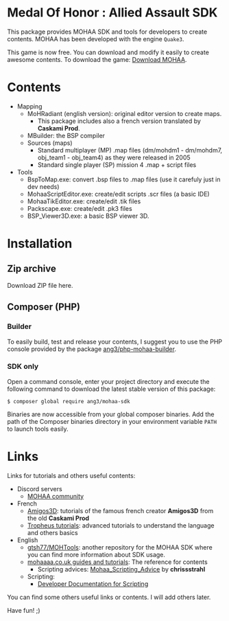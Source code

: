 Medal Of Honor : Allied Assault SDK
===================================

This package provides MOHAA SDK and tools for developers to create contents.
MOHAA has been developed with the engine `Quake3`.

This game is now free. You can download and modify it easily to create awesome contents.
To download the game: [Download MOHAA](https://classiccup.frontspawn.com/mohaa).

Contents
========

- Mapping
	- MoHRadiant (english version): original editor version to create maps.
		- This package includes also a french version translated by **Caskami Prod**.
	- MBuilder: the BSP compiler
	- Sources (maps)
		- Standard multiplayer (MP) .map files (dm/mohdm1 - dm/mohdm7, obj_team1 - obj_team4) as they were released in 2005
		- Standard single player (SP) mission 4 .map + script files
- Tools
	- BspToMap.exe: convert .bsp files to .map files (use it carefuly just in dev needs)
	- MohaaScriptEditor.exe: create/edit scripts .scr files (a basic IDE)
	- MohaaTikEditor.exe: create/edit .tik files
	- Packscape.exe: create/edit .pk3 files
	- BSP_Viewer3D.exe: a basic BSP viewer 3D.

Installation
============

Zip archive
-----------

Download ZIP file here.

Composer (PHP)
--------------

### Builder

To easily build, test and release your contents, 
I suggest you to use the PHP console provided by the package 
[ang3/php-mohaa-builder](https://github.com/Ang3/php-mohaa-builder).

### SDK only

Open a command console, enter your project directory and execute the
following command to download the latest stable version of this package:

```console
$ composer global require ang3/mohaa-sdk
```

Binaries are now accessible from your global composer binaries. 
Add the path of the Composer binaries directory in your environment variable `PATH` to launch tools easily.

Links
=====

Links for tutorials and others useful contents:

- Discord servers
	- [MOHAA community](https://discord.gg/p3jD8h3c)
- French
	- [Amigos3D](https://www.amigos3d.fr/tutos_moh_index.php): tutorials of the famous french creator **Amigos3D** from the old **Caskami Prod**
	- [Tropheus tutorials](http://tropheus.tropheus.free.fr/sommaire.html): advanced tutorials to understand the language and others basics
- English
	- [gtsh77/MOHTools](https://github.com/gtsh77/MOHTools): another repository for the MOHAA SDK where you can find more information about SDK usage.
	- [mohaaaa.co.uk guides and tutorials](https://www.mohaaaa.co.uk/AAAAMOHAA/content/guides-and-tutorials): The reference for contents
		- Scripting advices: [Mohaa_Scripting_Advice](https://mohaaaa.co.uk/AAAAMOHAA/sites/default/files/AAAA/guide/mohaa_scripting_advice.pdf) by **chrissstrahl**
	- Scripting:
		- [Developer Documentation for Scripting](https://www.x-null.net/forums/forums/75-Developer-Documentation-for-Scripting)

You can find some others useful links or contents. I will add others later.

Have fun! ;)